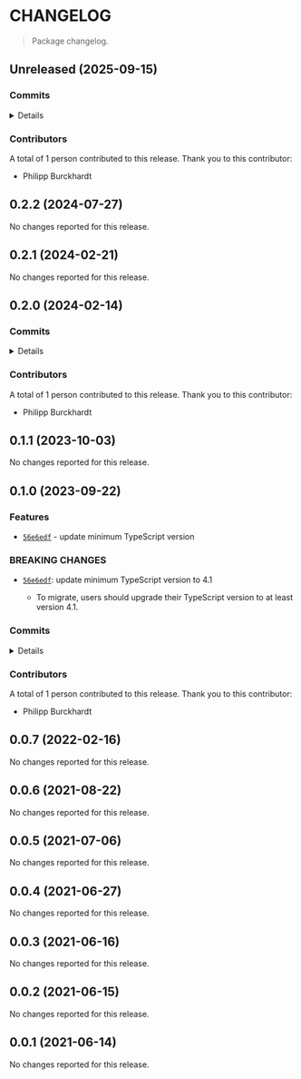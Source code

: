 # CHANGELOG

> Package changelog.

<section class="release" id="unreleased">

## Unreleased (2025-09-15)

<section class="commits">

### Commits

<details>

-   [`f9651e6`](https://github.com/stdlib-js/stdlib/commit/f9651e6411b4ebd3c95dcc6b46c02e6d5be009fa) - **test:** use .strictEqual() instead of .equal() and fix lint errors _(by Philipp Burckhardt)_

</details>

</section>

<!-- /.commits -->

<section class="contributors">

### Contributors

A total of 1 person contributed to this release. Thank you to this contributor:

-   Philipp Burckhardt

</section>

<!-- /.contributors -->

</section>

<!-- /.release -->

<section class="release" id="v0.2.2">

## 0.2.2 (2024-07-27)

No changes reported for this release.

</section>

<!-- /.release -->

<section class="release" id="v0.2.1">

## 0.2.1 (2024-02-21)

No changes reported for this release.

</section>

<!-- /.release -->

<section class="release" id="v0.2.0">

## 0.2.0 (2024-02-14)

<section class="commits">

### Commits

<details>

-   [`46d049b`](https://github.com/stdlib-js/stdlib/commit/46d049b5d38f9ef6e426d6a517ac8925c94d7642) - **build:** replace tslint directive _(by Philipp Burckhardt)_

</details>

</section>

<!-- /.commits -->

<section class="contributors">

### Contributors

A total of 1 person contributed to this release. Thank you to this contributor:

-   Philipp Burckhardt

</section>

<!-- /.contributors -->

</section>

<!-- /.release -->

<section class="release" id="v0.1.1">

## 0.1.1 (2023-10-03)

No changes reported for this release.

</section>

<!-- /.release -->

<section class="release" id="v0.1.0">

## 0.1.0 (2023-09-22)

<section class="features">

### Features

-   [`56e6edf`](https://github.com/stdlib-js/stdlib/commit/56e6edfcdf0dda1a348a92a67378729861cf24e1) - update minimum TypeScript version

</section>

<!-- /.features -->

<section class="breaking-changes">

### BREAKING CHANGES

-   [`56e6edf`](https://github.com/stdlib-js/stdlib/commit/56e6edfcdf0dda1a348a92a67378729861cf24e1): update minimum TypeScript version to 4.1

    -   To migrate, users should upgrade their TypeScript version to at least version 4.1.

</section>

<!-- /.breaking-changes -->

<section class="commits">

### Commits

<details>

-   [`56e6edf`](https://github.com/stdlib-js/stdlib/commit/56e6edfcdf0dda1a348a92a67378729861cf24e1) - **feat:** update minimum TypeScript version _(by Philipp Burckhardt)_
-   [`0f7b23e`](https://github.com/stdlib-js/stdlib/commit/0f7b23ef72389956902bcceb4fc54d9d9b74d681) - **build:** harmonize location for packages with and without deps _(by Philipp Burckhardt)_
-   [`11b2b38`](https://github.com/stdlib-js/stdlib/commit/11b2b3850a34ffa1637b5efed3f83e3211fbb5c4) - **test:** use strictEqual checks _(by Philipp Burckhardt)_

</details>

</section>

<!-- /.commits -->

<section class="contributors">

### Contributors

A total of 1 person contributed to this release. Thank you to this contributor:

-   Philipp Burckhardt

</section>

<!-- /.contributors -->

</section>

<!-- /.release -->

<section class="release" id="v0.0.7">

## 0.0.7 (2022-02-16)

No changes reported for this release.

</section>

<!-- /.release -->

<section class="release" id="v0.0.6">

## 0.0.6 (2021-08-22)

No changes reported for this release.

</section>

<!-- /.release -->

<section class="release" id="v0.0.5">

## 0.0.5 (2021-07-06)

No changes reported for this release.

</section>

<!-- /.release -->

<section class="release" id="v0.0.4">

## 0.0.4 (2021-06-27)

No changes reported for this release.

</section>

<!-- /.release -->

<section class="release" id="v0.0.3">

## 0.0.3 (2021-06-16)

No changes reported for this release.

</section>

<!-- /.release -->

<section class="release" id="v0.0.2">

## 0.0.2 (2021-06-15)

No changes reported for this release.

</section>

<!-- /.release -->

<section class="release" id="v0.0.1">

## 0.0.1 (2021-06-14)

No changes reported for this release.

</section>

<!-- /.release -->

